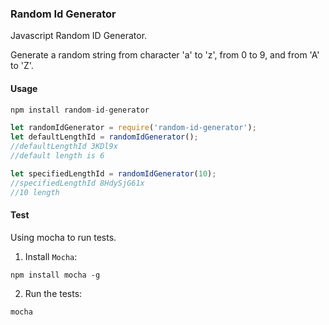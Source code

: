 ### Random Id Generator

Javascript Random ID Generator.

Generate a random string from character 'a' to 'z', from 0 to 9, and from 'A' to 'Z'.

#### Usage
```javascript
npm install random-id-generator
```

```javascript
let randomIdGenerator = require('random-id-generator');
let defaultLengthId = randomIdGenerator();
//defaultLengthId 3KDl9x
//default length is 6

let specifiedLengthId = randomIdGenerator(10);
//specifiedLengthId 8HdySjG61x
//10 length
```

#### Test

Using mocha to run tests.

1. Install `Mocha`:

```
npm install mocha -g
```

2. Run the tests:

```
mocha
```
